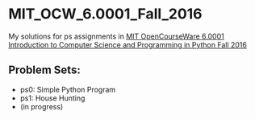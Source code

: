 # MIT_OCW_6.0001_Fall_2016
My solutions for ps assignments in [MIT OpenCourseWare 6.0001 Introduction to Computer Science and Programming in Python Fall 2016](https://ocw.mit.edu/courses/6-0001-introduction-to-computer-science-and-programming-in-python-fall-2016/)

## Problem Sets:
* ps0: Simple Python Program
* ps1: House Hunting
* (in progress)
